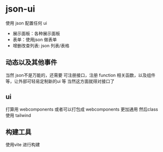 # json-ui
使用 json 配置任何 ui

- 展示面板：各种展示面板
- 表单：使用json 做表单
- 增删改查列表: json 列表/表格

## 动态以及其他事件
当然 json不是万能的，还需要 可注册接口，注册 function 相关函数，以及组件等，让外部可轻易定制新的ui 等
当然这方面就得对接口了

## ui 
打算用 webcomponents 或者可以打包成 webcomponents 更加通用
然后class 使用 tailwind
## 构建工具
使用vite 进行构建

